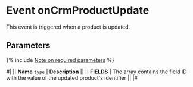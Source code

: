 # Event onCrmProductUpdate

This event is triggered when a product is updated.

## Parameters

{% include [Note on required parameters](../../../../../_includes/required.md) %}

#|
|| **Name**
`type` | **Description** ||
|| **FIELDS** | The array contains the field ID with the value of the updated product's identifier ||
|#